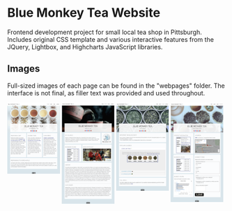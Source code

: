 # Blue Monkey Tea Website

Frontend development project for small local tea shop in Pittsburgh. Includes original CSS template and various interactive features from the JQuery, Lightbox, and Highcharts JavaScript libraries. 

## Images 
Full-sized images of each page can be found in the "webpages" folder. The interface is not final, as filler text was provided and used throughout.  

<span>
  <img align="top" name="home" src="/webpages/home.png" width=24%>
  <img align="top" name="about" src="/webpages/about.png" width=24%>
  <img align="top" name="menu" src="/webpages/menu.png" width=24%>
  <img align="top" name="contact" src="/webpages/contact.png" width=24%>
</span>

